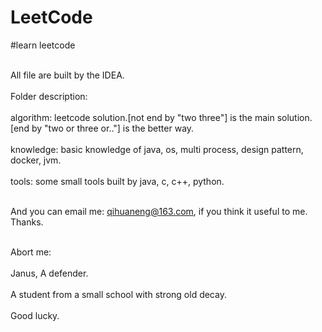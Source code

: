 # LeetCode
#learn leetcode

<br>All file are built by the IDEA.<br><br>
Folder description:<br><br>
algorithm: leetcode solution.[not end by "two three"] is the main solution. [end by "two or three or.."] is the better way. <br><br>
knowledge: basic knowledge of java, os, multi process, design pattern, docker, jvm. <br><br>
tools: some small tools built by java, c, c++, python.<br><br>

And you can email me: qihuaneng@163.com, if you think it useful to me. Thanks. <br><br>

Abort me:<br><br>
Janus, A defender.<br><br>
A student from a small school with strong old decay. <br><br>
Good lucky.<br><br>
